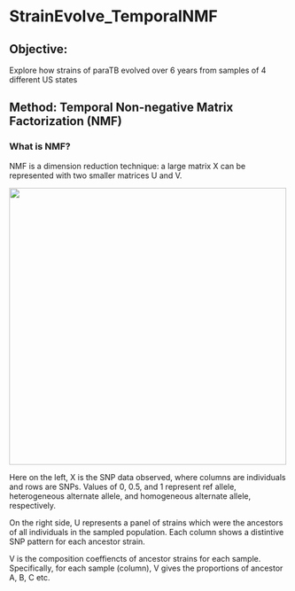 # StrainEvolve_TemporalNMF

## Objective:
Explore how strains of paraTB evolved over 6 years from samples of 4 different US states 

## Method: Temporal Non-negative Matrix Factorization (NMF)
### What is NMF?

NMF is a dimension reduction technique: a large matrix X can be represented with two smaller matrices U and V. 

<p float="left">
<img src="https://github.com/YYW-UMN/StrainEvolve_TemporalNMF/blob/master/TemporalNMF.png" width="500" />
</p>

Here on the left, X is the SNP data observed, where columns are individuals and rows are SNPs. Values of 0, 0.5, and 1 represent ref allele, heterogeneous alternate allele, and homogeneous alternate allele, respectively. 

On the right side, U represents a panel of strains which were the ancestors of all individuals in the sampled population. Each column shows a distintive SNP pattern for each ancestor strain. 

V is the composition coeffiencts of ancestor strains for each sample. Specifically, for each sample (column), V gives the proportions of ancestor A, B, C etc. 
